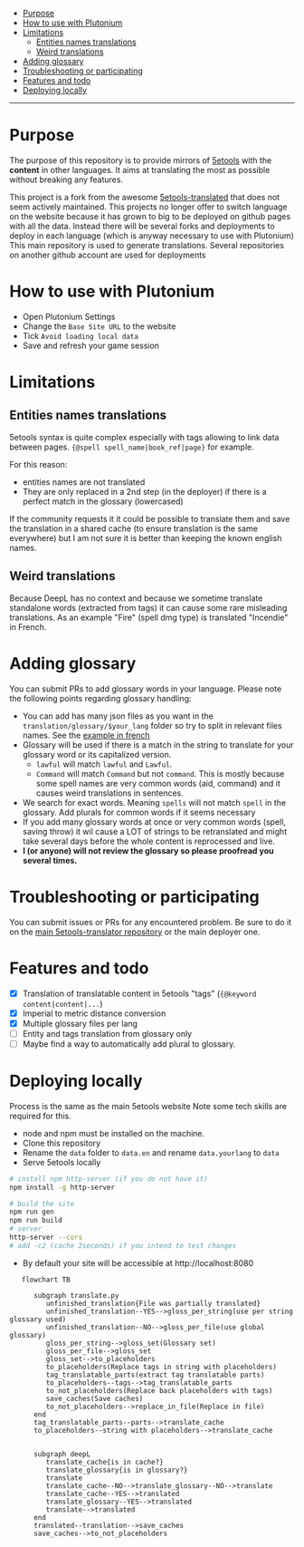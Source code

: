 - [Purpose](#purpose)
- [How to use with Plutonium](#how-to-use-with-plutonium)
- [Limitations](#limitations)
  - [Entities names translations](#entities-names-translations)
  - [Weird translations](#weird-translations)
- [Adding glossary](#adding-glossary)
- [Troubleshooting or participating](#troubleshooting-or-participating)
- [Features and todo](#features-and-todo)
- [Deploying locally](#deploying-locally)

---

# Purpose

The purpose of this repository is to provide mirrors of [5etools](https://5e.tools) with the **content** in other languages.
It aims at translating the most as possible without breaking any features.

This project is a fork from the awesome [5etools-translated](https://github.com/5etools-translated/5etools-translated.github.io) that does not seem actively maintained.
This projects no longer offer to switch language on the website because it has grown to big to be deployed on github pages with all the data. Instead there will be several forks and deployments to deploy in each language (which is anyway necessary to use with Plutonium)
This main repository is used to generate translations. Several repositories on another github account are used for deployments

# How to use with Plutonium

-  Open Plutonium Settings
-  Change the `Base Site URL` to the website
-  Tick `Avoid loading local data`
-  Save and refresh your game session


# Limitations
## Entities names translations

5etools syntax is quite complex especially with tags allowing to link data between pages. `{@spell spell_name|book_ref|page}` for example.

For this reason:
- entities names are not translated
- They are only replaced in a 2nd step (in the deployer) if there is a perfect match in the glossary (lowercased)

If the community requests it it could be possible to translate them and save the translation in a shared cache (to ensure translation is the same everywhere) but I am not sure it is better than keeping the known english names.

## Weird translations

Because DeepL has no context and because we sometime translate standalone words (extracted from tags) it can cause some rare misleading translations. As an example "Fire" (spell dmg type) is translated "Incendie" in French.


# Adding glossary

You can submit PRs to add glossary words in your language.
Please note the following points regarding glossary handling:

-  You can add has many json files as you want in the `translation/glossary/$your_lang` folder so try to split in relevant files names. See the [example in french](./translation/glossary/fr/)
-  Glossary will be used if there is a match in the string to translate for your glossary word or its capitalized version.
   -  `lawful` will match `lawful` and `Lawful`.
   -  `Command` will match `Command` but not `command`. This is mostly because some spell names are very common words (aid, command) and it causes weird translations in sentences.
-  We search for exact words. Meaning `spells` will not match `spell` in the glossary. Add plurals for common words if it seems necessary
-  If you add many glossary words at once or very common words (spell, saving throw) it wil cause a LOT of strings to be retranslated and might take several days before the whole content is reprocessed and live.
-  **I (or anyone) will not review the glossary so please proofread you several times.**

# Troubleshooting or participating

You can submit issues or PRs for any encountered problem. Be sure to do it on the [main 5etools-translator repository](https://github.com/5etools-translator-mirror-3/5etools-translator/issues) or the main deployer one.

# Features and todo

-  [x] Translation of translatable content in 5etools "tags" (`{@keyword content|content|...`)
-  [x] Imperial to metric distance conversion
-  [x] Multiple glossary files per lang
-  [ ] Entity and tags translation from glossary only
-  [ ] Maybe find a way to automatically add plural to glossary.

# Deploying locally
Process is the same as the main 5etools website
Note some tech skills are required for this.

-  node and npm must be installed on the machine.
-  Clone this repository
-  Rename the `data` folder to `data.en` and rename `data.yourlang` to `data`
-  Serve 5etools locally

```bash
# install npm http-server (if you do not have it)
npm install -g http-server

# build the site
npm run gen
npm run build
# server
http-server --cors
# add -c2 (cache 2seconds) if you intend to test changes
```

-  By default your site will be accessible at http://localhost:8080


```mermaid
   flowchart TB

      subgraph translate.py
         unfinished_translation{File was partially translated}
         unfinished_translation--YES-->gloss_per_string(use per string glossary used)
         unfinished_translation--NO-->gloss_per_file(use global glossary)
         gloss_per_string-->gloss_set(Glossary set)
         gloss_per_file-->gloss_set
         gloss_set-->to_placeholders
         to_placeholders(Replace tags in string with placeholders)
         tag_translatable_parts(extract tag translatable parts)
         to_placeholders--tags-->tag_translatable_parts
         to_not_placeholders(Replace back placeholders with tags)
         save_caches(Save caches)
         to_not_placeholders-->replace_in_file(Replace in file)
      end
      tag_translatable_parts--parts-->translate_cache
      to_placeholders--string with placeholders-->translate_cache


      subgraph deepL
         translate_cache{is in cache?}
         translate_glossary{is in glossary?}
         translate
         translate_cache--NO-->translate_glossary--NO-->translate
         translate_cache--YES-->translated
         translate_glossary--YES-->translated
         translate-->translated
      end
      translated--translation-->save_caches
      save_caches-->to_not_placeholders
      

   
```

